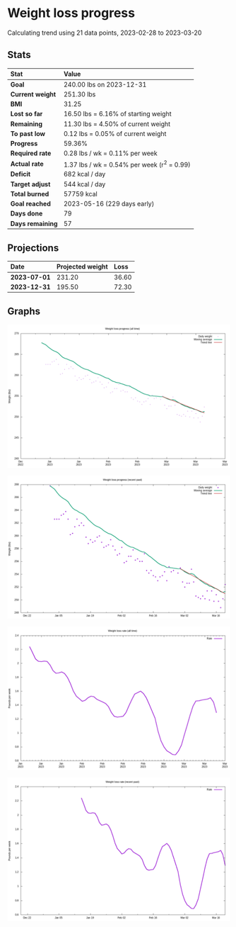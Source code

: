 # Weight loss progress

Calculating trend using 21 data points, 2023-02-28 to 2023-03-20

## Stats

Stat|Value
:-|:-
**Goal**|240.00 lbs on 2023-12-31
**Current weight**|251.30 lbs
**BMI**|31.25
**Lost so far**|16.50 lbs =  6.16% of starting weight
**Remaining**|11.30 lbs =  4.50% of current  weight
**To past low**|0.12 lbs =  0.05% of current  weight
**Progress**|59.36%
**Required rate**|0.28 lbs / wk = 0.11% per week
**Actual rate**|1.37 lbs / wk = 0.54% per week  (r<sup>2</sup> = 0.99)
**Deficit**|682 kcal / day
**Target adjust**|544 kcal / day
**Total burned**|57759 kcal
**Goal reached**|2023-05-16 (229 days early)
**Days done**|79
**Days remaining**|57

## Projections

Date|Projected weight|Loss
:-|:-|:-
**2023-07-01**|231.20|36.60
**2023-12-31**|195.50|72.30

## Graphs

![](weight-graph-alltime.png)

![](weight-graph-recent.png)

![](rate-graph-alltime.png)

![](rate-graph-recent.png)

